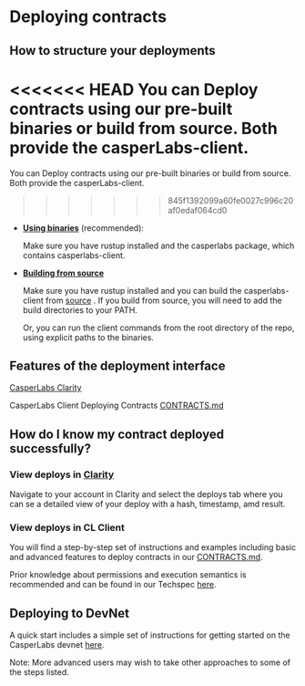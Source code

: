 Deploying contracts
===================

How to structure your deployments
---------------------------------

<<<<<<< HEAD
You can Deploy contracts using our pre-built binaries or build from source. Both provide the casperLabs-client.  
=======
You can Deploy contracts using our pre-built binaries or build from source. Both provide the casperLabs-client.
>>>>>>> 845f1392099a60fe0027c996c20af0edaf064cd0

* [**Using binaries**](https://github.com/CasperLabs/CasperLabs/blob/v0.14.0/docs/CONTRACTS.md#using-binaries-recommended) (recommended):

    Make sure you have rustup installed and the casperlabs package, which contains casperlabs-client.

* [**Building from source**](https://github.com/CasperLabs/CasperLabs/blob/v0.14.0/docs/CONTRACTS.md#building-from-source)

    Make sure you have rustup installed and you can build the casperlabs-client from [source]() . If you build from source, you will need to add the build directories to your PATH.

    Or, you can run the client commands from the root directory of the repo, using explicit paths to the binaries.


Features of the deployment interface
------------------------------------

[CasperLabs Clarity](https://clarity.casperlabs.io/#/)

CasperLabs Client Deploying Contracts [CONTRACTS.md](https://github.com/CasperLabs/CasperLabs/blob/v0.14.0/docs/CONTRACTS.md)


How do I know my contract deployed successfully?
------------------------------------------------

### View deploys in [Clarity](https://clarity.casperlabs.io/#/deploys)
Navigate to your account in Clarity and select the deploys tab where you can se a detailed view of your deploy with a hash, timestamp, amd result.

### View deploys in CL Client

You will find a step-by-step set of instructions and examples including basic and advanced features to deploy contracts in our [CONTRACTS.md](https://github.com/CasperLabs/CasperLabs/blob/v0.14.0/docs/CONTRACTS.md#deploying-contracts).

Prior knowledge about permissions and execution semantics is recommended and can be found in our Techspec [here](https://github.com/CasperLabs/techspec/blob/master/implementation/accounts.rst).


Deploying to DevNet
-------------------

A quick start includes a simple set of instructions for getting started on the CasperLabs devnet [here](https://github.com/CasperLabs/CasperLabs/blob/v0.14.0/docs/DEVNET.md#deploying-code).

Note: More advanced users may wish to take other approaches to some of the steps listed.





